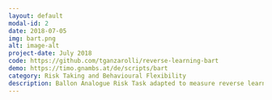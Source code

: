 ```yaml
---
layout: default
modal-id: 2
date: 2018-07-05
img: bart.png
alt: image-alt
project-date: July 2018
code: https://github.com/tganzarolli/reverse-learning-bart
demo: https://timo.gnambs.at/de/scripts/bart
category: Risk Taking and Behavioural Flexibility
description: Ballon Analogue Risk Task adapted to measure reverse learning, used on my master thesis project. Adapted from one of Richard Ronay (my supervisor) co-authored <a href="https://journals.sagepub.com/doi/10.1177/1948550614542348" target="_blank">thesis</a>.
---
```


